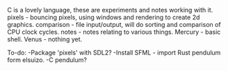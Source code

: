 C is a lovely language, these are experiments and notes working with it.
pixels - bouncing pixels, using windows and rendering to create 2d graphics.
comparison - file input/output, will do sorting and comparison of CPU clock cycles.
notes - notes relating to various things.
Mercury - basic shell.
Venus - nothing yet.

To-do: 
-Package 'pixels' with SDL2?
-Install SFML - import Rust pendulum form elsuizo.
-C pendulum?
